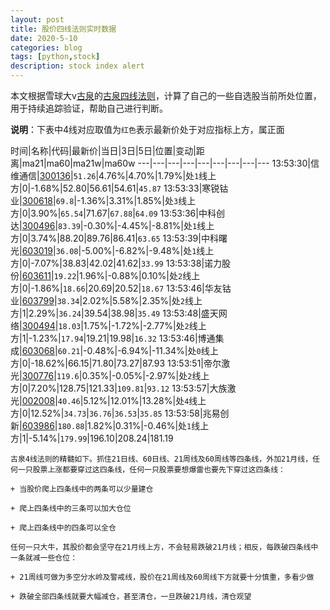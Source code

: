 ```yaml
---
layout: post
title: 股价四线法则实时数据
date: 2020-5-10
categories: blog
tags: [python,stock]
description: stock index alert
---
```



本文根据雪球大v[古泉](https://xueqiu.com/u/7148646888)的[古泉四线法则](https://xueqiu.com/7148646888/130498192)，计算了自己的一些自选股当前所处位置，用于持续追踪验证，帮助自己进行判断。

**说明**：下表中4线对应取值为`红色`表示最新价处于对应指标上方，属正面

时间|名称|代码|最新价|当日|3日|5日|位置|变动|距离|ma21|ma60|ma21w|ma60w
---|---|---|---|---|---|---|---|---
13:53:30|信维通信|[300136](https://xueqiu.com/S/SZ300136)|`51.26`|4.76%|4.70%|1.79%|处`1`线上方|0|-1.68%|52.80|56.61|54.61|`45.87`
13:53:33|寒锐钴业|[300618](https://xueqiu.com/S/SZ300618)|`69.8`|-1.36%|3.31%|1.85%|处`3`线上方|0|3.90%|`65.54`|71.67|`67.88`|`64.09`
13:53:36|中科创达|[300496](https://xueqiu.com/S/SZ300496)|`83.39`|-0.30%|-4.45%|-8.81%|处`1`线上方|0|3.74%|88.20|89.76|86.41|`63.65`
13:53:39|中科曙光|[603019](https://xueqiu.com/S/SH603019)|`36.08`|-5.00%|-6.82%|-9.48%|处`1`线上方|0|-7.07%|38.83|42.02|41.62|`33.99`
13:53:38|诺力股份|[603611](https://xueqiu.com/S/SH603611)|`19.22`|1.96%|-0.88%|0.10%|处`2`线上方|0|-1.86%|`18.66`|20.69|20.52|`18.67`
13:53:46|华友钴业|[603799](https://xueqiu.com/S/SH603799)|`38.34`|2.02%|5.58%|2.35%|处`2`线上方|1|2.29%|`36.24`|39.54|38.98|`35.49`
13:53:48|盛天网络|[300494](https://xueqiu.com/S/SZ300494)|`18.03`|1.75%|-1.72%|-2.77%|处`2`线上方|1|-1.23%|`17.94`|19.21|19.98|`16.32`
13:53:46|博通集成|[603068](https://xueqiu.com/S/SH603068)|`60.21`|-0.48%|-6.94%|-11.34%|处`0`线上方|0|-18.62%|66.15|71.80|73.27|87.93
13:53:51|帝尔激光|[300776](https://xueqiu.com/S/SZ300776)|`119.6`|0.35%|-0.05%|-2.97%|处`2`线上方|0|7.20%|128.75|121.33|`109.81`|`93.12`
13:53:57|大族激光|[002008](https://xueqiu.com/S/SZ002008)|`40.46`|5.12%|12.01%|13.28%|处`4`线上方|0|12.52%|`34.73`|`36.76`|`36.53`|`35.85`
13:53:58|兆易创新|[603986](https://xueqiu.com/S/SH603986)|`180.88`|1.82%|0.31%|-0.46%|处`1`线上方|1|-5.14%|`179.99`|196.10|208.24|181.19

```
古泉4线法则的精髓如下。抓住21日线、60日线、21周线及60周线等四条线，外加21月线，任何一只股票上涨都要穿过这四条线，任何一只股票要想爆雷也要先下穿过这四条线：

+ 当股价爬上四条线中的两条可以少量建仓

+ 爬上四条线中的三条可以加大仓位

+ 爬上四条线中的四条可以全仓

任何一只大牛，其股价都会坚守在21月线上方，不会轻易跌破21月线；相反，每跌破四条线中一条就减一些仓位：

+ 21周线可做为多空分水岭及警戒线，股价在21周线及60周线下方就要十分慎重，多看少做

+ 跌破全部四条线就要大幅减仓，甚至清仓，一旦跌破21月线，清仓观望
```